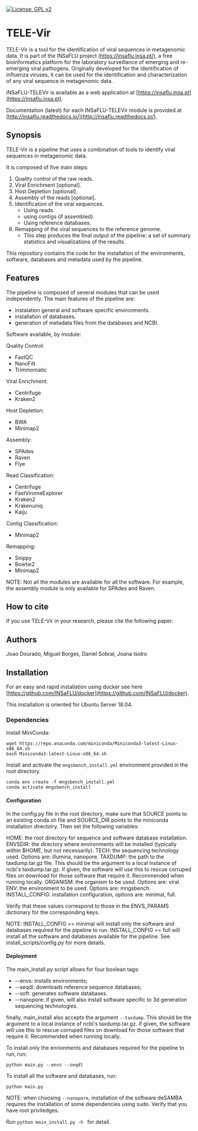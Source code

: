 [![License: GPL v2](https://img.shields.io/badge/License-GPL%20v2-blue.svg)](https://www.gnu.org/licenses/old-licenses/gpl-2.0.en.html)

# TELE-Vir

TELE-Vir is a tool for the identification of viral sequences in metagenomic data. It is part of the INSaFLU project (https://insaflu.insa.pt/), a free bioinformatics platform for the laboratory surveillance of emerging and re-emerging viral pathogens. Originally developed for the identification of influenza viruses, it can be used for the identification and characterization of any viral sequence in metagenomic data.

INSaFLU-TELEVir is available as a web application at [https://insaflu.insa.pt](https://insaflu.insa.pt).

Documentation (latest) for each INSaFLU-TELEVir module is provided at [http://insaflu.readthedocs.io/](http://insaflu.readthedocs.io/).

## Synopsis

TELE-Vir is a pipeline that uses a combination of tools to identify viral sequences in metagenomic data.

It is composed of five main steps:

1. Quality control of the raw reads.
2. Viral Enrichment [optional].
3. Host Depletion [optional].
4. Assembly of the reads [optional].
5. Identification of the viral sequences.
   - Using reads.
   - using contigs (if assembled).
   - Using reference databases.
6. Remapping of the viral sequences to the reference genome.
   - This step produces the final output of the pipeline: a set of summary statistics and visualizations of the results.

This repository contains the code for the installation of the environments, software, databases and metadata used by the pipeline.

## Features

The pipeline is composed of several modules that can be used independently. The main features of the pipeline are:

- instalation general and software specific environments.
- installation of databases.
- generation of metadata files from the databases and NCBI.

Software available, by module:

Quality Control:

- FastQC
- NanoFilt
- Trimmomatic

Viral Enrichment:

- Centrifuge
- Kraken2

Host Depletion:

- BWA
- Minimap2

Assembly:

- SPAdes
- Raven
- Flye

Read Classification:

- Centrifuge
- FastViromeExplorer
- Kraken2
- Krakenuniq
- Kaiju

Contig Classification:

- Minimap2

Remapping:

- Snippy
- Bowtie2
- Minimap2

NOTE: Not all the modules are available for all the software. For example, the assembly module is only available for SPAdes and Raven.

## How to cite

If you use TELE-Vir in your research, please cite the following paper:

## Authors

Joao Dourado,
Miguel Borges,
Daniel Sobral,
Joana Isidro

## Installation

For an easy and rapid installation using docker see here [https://github.com/INSaFLU/docker](https://github.com/INSaFLU/docker).

This installation is oriented for Ubuntu Server 18.04.

### Dependencies

Install MiniConda:

```
wget https://repo.anaconda.com/miniconda/Miniconda3-latest-Linux-x86_64.sh
bash Miniconda3-latest-Linux-x86_64.sh
```

Install and activate the `mngsbench_install.yml` environment provided in the root directory.

```
conda env create -f mngsbench_install.yml
conda activate mngsbench_install
```

#### Configuration

In the config.py file in the root directory, make sure that SOURCE points to an existing conda.sh file and SOURCE_DIR points to the miniconda installation directoiry. Then set the following variables:

HOME: the root directory for sequence and software database installation.
ENVSDIR: the directory where environments will be installed (typically within $HOME, but not necessarily).
TECH: the sequencing technology used. Options are: illumina, nanopore.
TAXDUMP: the path to the taxdump.tar.gz file. This should be the argument to a local instance of ncbi's taxdump.tar.gz. if given, the software will use this to rescue corruped files on download for those software that require it. Recommended when running locally.
ORGANISM: the organism to be used. Options are: viral.
ENV: the environment to be used. Options are: mngsbench.
INSTALL_CONFIG: installation configuration, options are: minimal, full.

Verify that these values correspond to those in the ENVS_PARAMS dictionary for the corresponding keys.

NOTE: INSTALL_CONFIG == minimal will install only the software and databases required for the pipeline to run. INSTALL_CONFIG == full will install all the software and databases available for the pipeline. See install_scripts/config.py for more details.

#### Deployment

The main_install.py script allows for four boolean tags:

- --envs: installs environments;
- --seqdl: downloads reference sequence databases;
- --soft: generates software databases.
- --nanopore: if given, will also install software specific to 3d generation sequencing technologies.

finally, main_install also accepts the argument `--taxdump`. This should be the argument to a local instance of ncbi's taxdump.tar.gz. if given, the software will use this to rescue corruped files on download for those software that require it. Recommended when running locally.

To install only the enrionments and databases required for the pipeline to run, run:

```
python main.py --envs --seqdl
```

To install all the software and databases, run:

```
python main.py
```

NOTE: when choosing `--nanopore`, installation of the software deSAMBA requires the installation of some dependencies using sudo. Verify that you have root priviledges.

Run
`python main_install.py -h `
for detail.
